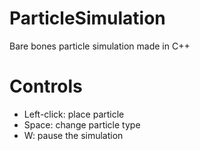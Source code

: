 # ParticleSimulation
Bare bones particle simulation made in C++

# Controls
- Left-click: place particle
- Space: change particle type
- W: pause the simulation
